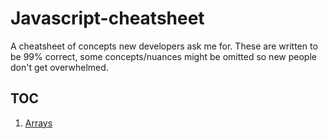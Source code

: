 # Javascript-cheatsheet
A cheatsheet of concepts new developers ask me for. These are written to be 99% correct, some concepts/nuances might be omitted so new people don't get overwhelmed.


## TOC

1. [Arrays](./Arrays.md)